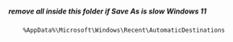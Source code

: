 ##### remove all inside this folder if Save As is slow Windows 11
```shell
    %AppData%\Microsoft\Windows\Recent\AutomaticDestinations
```